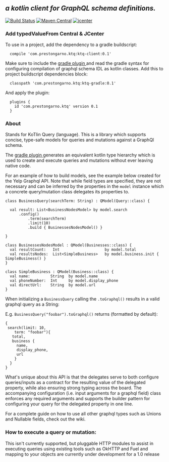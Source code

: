 *__a kotlin client for GraphQL schema definitions.__*
-----------------------------

[![Build Status](https://travis-ci.org/prestongarno/ktq.svg?branch=master)](https://travis-ci.org/prestongarno/ktq)
[![Maven Central](https://maven-badges.herokuapp.com/maven-central/com.prestongarno.ktq/ktq-client/badge.svg)](https://maven-badges.herokuapp.com/maven-central/com.prestongarno.ktq/ktq-client)
 [ ![jcenter](https://api.bintray.com/packages/prestongarno/ktq/ktq-client/images/download.svg?version=0.1) ](https://bintray.com/prestongarno/ktq/ktq-client/0.1/link)




### Add typedValueFrom Central & JCenter

To use in a project, add the dependency to a gradle buildscript:

      compile 'com.prestongarno.ktq:ktq-client:0.1'
      
Make sure to include the [ gradle plugin ](https://github.com/prestongarno/ktq-gradle) and read
 the gradle syntax for configuring compilation of graphql schema IDL as kotlin classes. 
 Add this to project buildscript dependencies block:

      classpath 'com.prestongarno.ktq:ktq-gradle:0.1'

And apply the plugin:

      plugins {
        id 'com.prestongarno.ktq' version 0.1
      }
      
### About

Stands for KoTlin Query (language). This is a library which supports concise, type-safe models for 
queries and mutations against a GraphQl schema. 

The [ gradle plugin ](https://github.com/prestongarno/ktq-gradle) generates an equivalent kotlin type hierarchy which is used to create and execute queries
and mutations without ever leaving native code.

For an example of how to build models, see the example below created for the Yelp Graphql API. 
Note that while field types are specified, they are not necessary and can be inferred by the properties
in the `model` instance which a concrete query/mutation class delegates its properties to.

    class BusinessQuery(searchTerm: String) : QModel(Query::class) {
    
      val result: List<BusinessNodesModel> by model.search
          .config()
              .term(searchTerm)
              .limit(10)
              .build { BusinessesNodesModel() }
          
    }

    class BusinessesNodesModel : QModel(Businesses::class) {
      val resultCount:   Int                    by model.total
      val resultsNodes:  List<SimpleBusiness>   by model.business.init { SimpleBusiness() }
    }

    class SimpleBusiness : QModel(Business::class) {
      val name:         String  by model.name
      val phoneNumber:  Int     by model.display_phone
      val directUrl:    String  by model.url
    }
    

When initializing a `BusinessQuery` calling the `.toGraphql()` results in a valid graphql query as a String:

E.g. `BusinessQuery("foobar").toGraphql()` returns (formatted by default):

    {
     search(limit: 10,
        term: "foobar"){
       total,
       business {
         name,
         display_phone,
         url 
        }
      }
    }
    
What's unique about this API is that the delegates serve to both configure queries/inputs as a contract for the 
resulting value of the delegated property, while also ensuring strong typing across the board. The accompanying
configuration (i.e. input arguments for a graphql field) class enforces any required arguments and supports the 
builder pattern for configuring your query for the delegated property in one line.

For a complete guide on how to use all other graphql types such as Unions and Nullable fields,
check out the wiki.

### How to execute a query or mutation:

This isn't currently supported, but pluggable HTTP modules to assist in executing queries 
using existing tools such as OkHTTP and Fuel and mapping to your objects are currently under development for a 1.0 release

